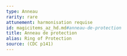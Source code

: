 ```yaml
---
type: Anneau
rarity: rare
attunement: harmonisation requise
id: magicitems_az_hd.md#anneau-de-protection
title: Anneau de protection
alias: Ring of Protection
source: (CDC p141)
---
```


